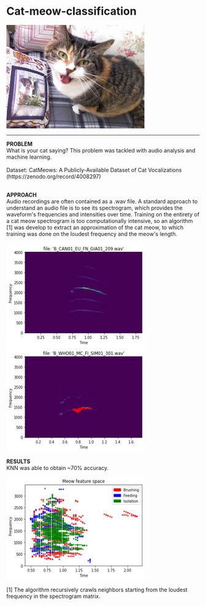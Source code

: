 # Cat-meow-classification
<img src="https://raw.githubusercontent.com/colinbrandonpierce/Cat-meow-classification/main/Meow_cat_-_Mdebona.jpg" width="360" height="270"/>
<!-- {{Information |Description={{en|Shu Shu Lynn, ChubeLyn}} |Source=Transferred from [http://en.wikipedia.org en.wikipedia] |Date=2007-12-04 (original upload date) |Author=Original uploader was Mdebona at [http://en.wikipedia.org en.wiki-->
<hr>
<b>PROBLEM</b> <br>
What is your cat saying? This problem was tackled with audio analysis and machine learning. <br><br>
Dataset: CatMeows: A Publicly-Available Dataset of Cat Vocalizations (https://zenodo.org/record/4008297)
<br><br>

<b>APPROACH</b> <br>
Audio recordings are often contained as a .wav file. A standard approach to understand an audio file is to see its spectrogram, which provides the waveform's frequencies and intensities over time. Training on the entirety of a cat meow spectrogram is too computationally intensive, so an algorithm [1] was develop to extract an approximation of the cat meow, to which training was done on the loudest frequency and the meow's length.
<br><br>
<img src="https://raw.githubusercontent.com/colinbrandonpierce/Cat-meow-classification/main/meow-spec.jpg" width="360" height="270"/>
<img src="https://raw.githubusercontent.com/colinbrandonpierce/Cat-meow-classification/main/meow-extract.jpg" width="360" height="270"/> 

<b>RESULTS</b><br>
KNN was able to obtain ~70% accuracy.

<img src="https://raw.githubusercontent.com/colinbrandonpierce/Cat-meow-classification/main/meow-space.jpg" width="360" height="270"/>

[1] The algorithm recursively crawls neighbors starting from the loudest frequency in the spectrogram matrix.


